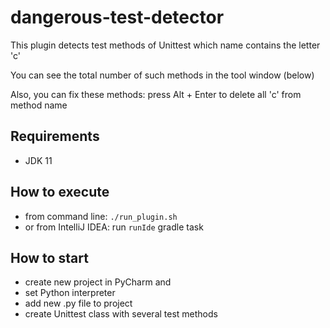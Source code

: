 # dangerous-test-detector

This plugin detects test methods of Unittest which name contains the letter 'c'

You can see the total number of such methods in the tool window (below)

Also, you can fix these methods: press Alt + Enter to delete all 'c' from method name

## Requirements

* JDK 11

## How to execute

* from command line: `./run_plugin.sh`
* or from IntelliJ IDEA: run `runIde` gradle task

## How to start

* create new project in PyCharm and 
* set Python interpreter
* add new .py file to project
* create Unittest class with several test methods



<!-- Plugin description -->
<!-- Plugin description end -->
